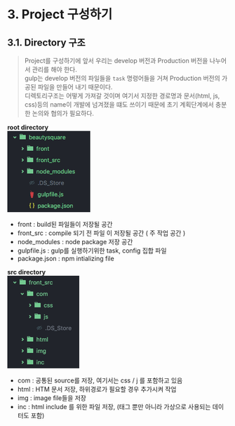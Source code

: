 # 3. Project 구성하기

## 3.1. Directory 구조
> Project를 구성하기에 앞서 우리는 develop 버전과 Production 버전을 나누어서 관리를 해야 한다.  
> gulp는 develop 버전의 파일들을 ``task`` 명령어들을 거쳐 Production 버전의 가공된 파일을 만들어 내기 때문이다.  
> 디렉토리구조는 어떻게 가져갈 것이며 여기서 지정한 경로명과 문서(html, js, css)등의 name이 개발에 넘겨졌을 떄도 쓰이기 때문에 초기 계획단계에서 충분한 논의와 협의가 필요하다.  

**root directory**  
![전체 디렉토리 이미지](https://github.com/yikl1004/gulp-learning/blob/master/img/example_diretory.png?raw=true)
- front : build된 파일들이 저장될 공간
- front_src : compile 되기 전 파일 이 저장될 공간 ( 주 작업 공간 )
- node_modules : node package 저장 공간
- gulpfile.js : gulp를 실행하기위한 task, config 집합 파일
- package.json : npm intializing file

**src directory**  
![src 디렉토리](https://github.com/yikl1004/gulp-learning/blob/master/img/example_sub_directory.png?raw=true)
- com : 공통된 source를 저장, 여기서는 css / j 를 포함하고 있음
- html : HTM 문서 저장, 하위경로가 필요할 경우 추가시켜 작업
- img : image file들을 저장
- inc : html include 를 위한 파일 저장, (태그 뿐만 아니라 가상으로 사용되는 데이터도 포함)
